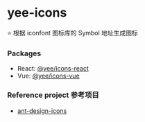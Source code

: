 # yee-icons

⭐ 根据 iconfont 图标库的 Symbol 地址生成图标

### Packages

- React: [@yee/icons-react](./packages/icons-react)
- Vue: [@yee/icons-vue](./packages/icons-vue)


### Reference project 参考项目

- [ant-design-icons](https://github.com/ant-design/ant-design-icons)
